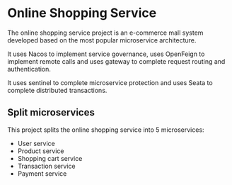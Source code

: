 # Online Shopping Service
The online shopping service project is an e-commerce mall system developed based on the most popular microservice architecture. 

It uses Nacos to implement service governance, uses OpenFeign to implement remote calls and uses gateway to complete request routing and authentication.

It uses sentinel to complete microservice protection and uses Seata to complete distributed transactions.

## Split microservices

This project splits the online shopping service into 5 microservices:

- User service
- Product service
- Shopping cart service
- Transaction service
- Payment service
